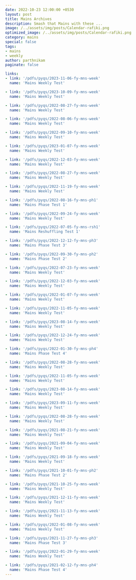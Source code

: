 ```yaml
---
date: 2022-10-23 12:00:00 +0530
layout: post
title: Mains Archives
description: Smash that Mains with these ... 
image: /../assets/img/posts/Calendar-rafiki.png
optimized_image: /../assets/img/posts/Calendar-rafiki.png
category: mains 
special: false
tags: 
- mains
- weekly
author: parthnikam
paginate: false

links: 
- link: '/pdfs/pyqs/2023-11-06-fy-mns-week'
  name: 'Mains Weekly Test'

- link: '/pdfs/pyqs/2023-10-09-fy-mns-week'
  name: 'Mains Weekly Test'

- link: '/pdfs/pyqs/2022-08-27-fy-mns-week'
  name: 'Mains Weekly Test'

- link: '/pdfs/pyqs/2022-08-06-fy-mns-week'
  name: 'Mains Weekly Test'

- link: '/pdfs/pyqs/2022-09-10-fy-mns-week'
  name: 'Mains Weekly Test'

- link: '/pdfs/pyqs/2023-01-07-fy-mns-week'
  name: 'Mains Weekly Test'

- link: '/pdfs/pyqs/2022-12-03-fy-mns-week'
  name: 'Mains Weekly Test'

- link: '/pdfs/pyqs/2022-08-27-fy-mns-week'
  name: 'Mains Weekly Test'

- link: '/pdfs/pyqs/2022-11-19-fy-mns-week'
  name: 'Mains Weekly Test'

- link: '/pdfs/pyqs/2022-08-16-fy-mns-ph1'
  name: 'Mains Phase Test 1'

- link: '/pdfs/pyqs/2022-09-24-fy-mns-week'
  name: 'Mains Weekly Test'

- link: '/pdfs/pyqs/2022-07-05-fy-mns-rsh1'
  name: 'Mains Reshuffling Test 1'

- link: '/pdfs/pyqs/2022-12-12-fy-mns-ph3'
  name: 'Mains Phase Test 3'

- link: '/pdfs/pyqs/2022-09-30-fy-mns-ph2'
  name: 'Mains Phase Test 2'

- link: '/pdfs/pyqs/2022-07-23-fy-mns-week'
  name: 'Mains Weekly Test'

- link: '/pdfs/pyqs/2022-12-03-fy-mns-week'
  name: 'Mains Weekly Test'

- link: '/pdfs/pyqs/2022-01-07-fy-mns-week'
  name: 'Mains Weekly Test'

- link: '/pdfs/pyqs/2022-11-05-fy-mns-week'
  name: 'Mains Weekly Test'

- link: '/pdfs/pyqs/2023-08-14-fy-mns-week'
  name: 'Mains Weekly Test'

- link: '/pdfs/pyqs/2022-12-24-fy-mns-week'
  name: 'Mains Weekly Test'

- link: '/pdfs/pyqs/2022-01-30-fy-mns-ph4'
  name: 'Mains Phase Test 4'

- link: '/pdfs/pyqs/2022-08-28-fy-mns-week'
  name: 'Mains Weekly Test'

- link: '/pdfs/pyqs/2022-11-05-fy-mns-week'
  name: 'Mains Weekly Test'

- link: '/pdfs/pyqs/2023-08-14-fy-mns-week'
  name: 'Mains Weekly Test'

- link: '/pdfs/pyqs/2023-09-11-fy-mns-week'
  name: 'Mains Weekly Test'

- link: '/pdfs/pyqs/2022-08-28-fy-mns-week'
  name: 'Mains Weekly Test'

- link: '/pdfs/pyqs/2021-08-21-fy-mns-week'
  name: 'Mains Weekly Test'

- link: '/pdfs/pyqs/2021-09-04-fy-mns-week'
  name: 'Mains Weekly Test'

- link: '/pdfs/pyqs/2021-09-18-fy-mns-week'
  name: 'Mains Weekly Test'

- link: '/pdfs/pyqs/2021-10-01-fy-mns-ph2'
  name: 'Mains Phase Test 2'

- link: '/pdfs/pyqs/2021-10-25-fy-mns-week'
  name: 'Mains Weekly Test'

- link: '/pdfs/pyqs/2021-12-11-fy-mns-week'
  name: 'Mains Weekly Test'

- link: '/pdfs/pyqs/2021-11-13-fy-mns-week'
  name: 'Mains Weekly Test'

- link: '/pdfs/pyqs/2022-01-08-fy-mns-week'
  name: 'Mains Weekly Test'

- link: '/pdfs/pyqs/2021-11-27-fy-mns-ph3'
  name: 'Mains Phase Test 3'

- link: '/pdfs/pyqs/2022-01-29-fy-mns-week'
  name: 'Mains Weekly Test'

- link: '/pdfs/pyqs/2021-02-12-fy-mns-ph4'
  name: 'Mains Phase Test 4'
---
```




